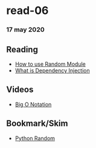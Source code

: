 # read-06
### 17 may 2020

## Reading
- [How to use Random Module](https://www.pythonforbeginners.com/random/how-to-use-the-random-module-in-python)
- [What is Dependency Injection](https://www.freecodecamp.org/news/a-quick-intro-to-dependency-injection-what-it-is-and-when-to-use-it-7578c84fa88f/)

## Videos
- [Big O Notation](https://www.youtube.com/watch?v=v4cd1O4zkGw)

## Bookmark/Skim
- [Python Random](https://docs.python.org/3/library/random.html)
